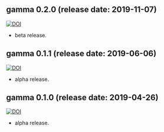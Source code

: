 
<!-- NEWS.md is generated from NEWS.Rmd. Please edit that file -->

<!--# gamma 0.2.0 (2019-11-13)-->

## gamma 0.2.0 (release date: 2019-11-07)

[![DOI](https://zenodo.org/badge/DOI/10.5281/zenodo.3531996.svg)](https://doi.org/10.5281/zenodo.3531996)

  - beta
release.

## gamma 0.1.1 (release date: 2019-06-06)

[![DOI](https://zenodo.org/badge/DOI/10.5281/zenodo.3240546.svg)](https://doi.org/10.5281/zenodo.3240546)

  - alpha
release.

## gamma 0.1.0 (release date: 2019-04-26)

[![DOI](https://zenodo.org/badge/DOI/10.5281/zenodo.2652394.svg)](https://doi.org/10.5281/zenodo.2652394)

  - alpha release.
